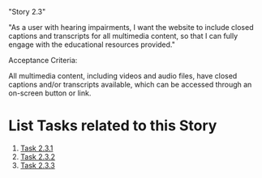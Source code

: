 "Story 2.3"

"As a user with hearing impairments, I want the website to include closed captions and transcripts for all multimedia content, so that I can fully engage with the educational resources provided."

Acceptance Criteria:

All multimedia content, including videos and audio files, have closed captions and/or transcripts available, which can be accessed through an on-screen button or link.


# List Tasks related to this Story
1. [Task 2.3.1](documentation/theme_1/initiatives/Epics/Stories/Tasks/Task_2.3.1.md)
2. [Task 2.3.2](documentation/theme_1/initiatives/Epics/Stories/Tasks/Task_2.3.2.md)
3. [Task 2.3.3](documentation/theme_1/initiatives/Epics/Stories/Tasks/Task_2.3.3.md)